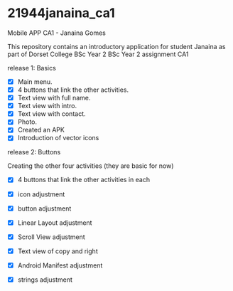 # 21944janaina_ca1
Mobile APP CA1 - Janaina Gomes


This repository contains an introductory application for student Janaina as part of Dorset College BSc Year 2 BSc Year 2 assignment CA1

release 1: Basics

- [x] Main menu. 
- [x] 4 buttons that link the other activities. 
- [x] Text view with full name. 
- [x] Text view with intro.
- [x] Text view with contact.
- [x] Photo. 
- [x] Created an APK
- [x] Introduction of vector icons

release 2: Buttons

Creating the other four activities (they are basic for now)
- [x] 4 buttons that link the other activities in each
- [x] icon adjustment
- [x] button adjustment
- [x] Linear Layout adjustment
- [x] Scroll View adjustment
- [x] Text view of copy and right
- [x] Android Manifest adjustment
- [x] strings adjustment

